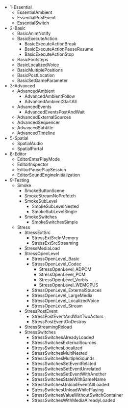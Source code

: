 - 1-Essential
    - EssentialAmbient
    - EssentialPostEvent
    - EssentialSwitch
- 2-Basic
    - BasicAnimNotify
    - BasicExecuteAction
        - BasicExecuteActionBreak
        - BasicExecuteActionPauseResume
        - BasicExecuteActionStop
    - BasicFootsteps
    - BasicLocalizedVoice
    - BasicMultiplePositions
    - BasicPostLocation
    - BasicSetGameParameter
- 3-Advanced
    - AdvancedAmbient
        - AdvancedAmbientFollow
        - AdvancedAmbientStartAll
    - AdvancedEvents
        - AdvancedEventsPostAndWait
    - AdvancedExternalSources
    - AdvancedSequencer
    - AdvancedSubtitle
    - AdvancedTimeline
- 5-Spatial
    - SpatialAudio
    - SpatialPortal
- 8-Editor
    - EditorEnterPlayMode
    - EditorInspector
    - EditorPausePlaySession
    - EditorSoundEngineInitialization
- 9-Testing
    - Smoke
        - SmokeButtonScene
        - SmokeStreamNoPrefetch
        - SmokeSubLevel
            - SmokeSubLevelNested
            - SmokeSubLevelSingle
        - SmokeSwitches
            - SmokeSwitchesSimple
    - Stress
        - StressExtSrc
            - StressExtSrcInMemory
            - StressExtSrcStreaming
        - StressMediaLoad
        - StressOpenLevel
            - StressOpenLevel_Basic
            - StressOpenLevel_Codec
                - StressOpenLevel_ADPCM
                - StressOpenLevel_PCM
                - StressOpenLevel_Vorbis
                - StressOpenLevel_WEMOPUS
            - StressOpenLevel_ExternalSources
            - StressOpenLevel_LargeMedia
            - StressOpenLevel_LocalizedVoice
            - StressOpenLevel_Stream
        - StressPostEvent
            - StressPostEventAndWaitTwoActors
            - StressPostEventOnDestroy
        - StressStreamingReload
        - StressSwitches
            - StressSwitchesAlreadyLoaded
            - StressSwitchesExternalSources
            - StressSwitchesLocalized
            - StressSwitchesMultiNested
            - StressSwitchesMultipleSounds
            - StressSwitchesSetEventRelated
            - StressSwitchesSetEventUnrelated
            - StressSwitchesSetEventWithAnother
            - StressSwitchesStateWithSameName
            - StressSwitchesUnloadEventAllLoaded
            - StressSwitchesUnloadWhilePlaying
            - StressSwitchesValueWithoutSwitchContainer
            - StressSwitchesWithMediaAlreadyLoaded
